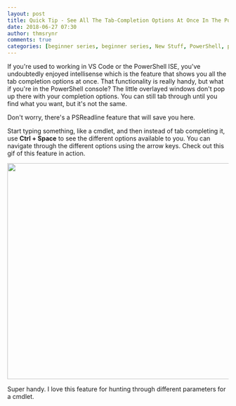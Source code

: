 ```yaml
---
layout: post
title: Quick Tip - See All The Tab-Completion Options At Once In The PowerShell Console
date: 2018-06-27 07:30
author: thmsrynr
comments: true
categories: [beginner series, beginner series, New Stuff, PowerShell, powershell, PowerShell 5.0, psreadline, quick tips, tab completion]
---
```

If you're used to working in VS Code or the PowerShell ISE, you've undoubtedly enjoyed intellisense which is the feature that shows you all the tab completion options at once. That functionality is really handy, but what if you're in the PowerShell console? The little overlayed windows don't pop up there with your completion options. You can still tab through until you find what you want, but it's not the same.

Don't worry, there's a PSReadline feature that will save you here.

<!--more-->

Start typing something, like a cmdlet, and then instead of tab completing it, use <strong>Ctrl + Space</strong> to see the different options available to you. You can navigate through the different options using the arrow keys. Check out this gif of this feature in action.

<img class="alignnone size-full wp-image-773" src="/wp-content/uploads/2018/06/ctrlspace.gif" alt="" width="816" height="492" />

Super handy. I love this feature for hunting through different parameters for a cmdlet.
